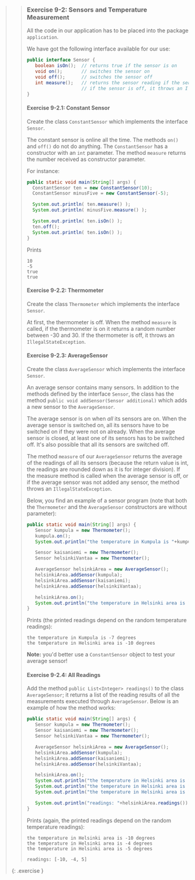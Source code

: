 >> ### Exercise 9-2: Sensors and Temperature Measurement
>>
>> All the code in our application has to be placed into the package `application`.
>>
>>We have got the following interface available for our use:
>>
>>```java
>>public interface Sensor {
>>    boolean isOn();  // returns true if the sensor is on
>>    void on();       // switches the sensor on
>>    void off();      // switches the sensor off
>>    int measure();   // returns the sensor reading if the sensor is on
>>                     // if the sensor is off, it throws an IllegalStateException
>>}
>>```
>>
>> #### Exercise 9-2.1: Constant Sensor
>>
>>Create the class `ConstantSensor` which implements the interface `Sensor`.
>>
>>The constant sensor is online all the time. The methods  `on()` and `off()` do not do anything. The `ConstantSensor` has a constructor with an `int` parameter. The method `measure` returns the number received as constructor parameter.
>>
>>For instance:
>>
>>```java
>>public static void main(String[] args) {
>>   ConstantSensor ten = new ConstantSensor(10);
>>   ConstantSensor minusFive = new ConstantSensor(-5);
>>
>>   System.out.println( ten.measure() );
>>   System.out.println( minusFive.measure() );
>>
>>   System.out.println( ten.isOn() );
>>   ten.off();
>>   System.out.println( ten.isOn() );
>>}
>>```
>>
>>Prints
>>
>>```output
>>10
>>-5
>>true
>>true
>>```
>>
>> #### Exercise 9-2.2: Thermometer
>>
>>Create the class `Thermometer` which implements the interface `Sensor`.
>>
>>At first, the thermometer is off. When the method `measure` is called, if the thermometer is on it returns a random number between -30 and 30. If the thermometer is off, it throws an `IllegalStateException`.
>>
>> #### Exercise 9-2.3: AverageSensor
>>
>> Create the class `AverageSensor` which implements the interface `Sensor`.
>>
>>An average sensor contains many sensors. In addition to the methods defined by the interface `Sensor`, the class has the method `public void addSensor(Sensor additional)` which adds a new sensor to the `AverageSensor`.
>>
>>The average sensor is on when *all* its sensors are on. When the average sensor is switched on, all its sensors have to be switched on if they were not on already. When the average sensor is closed, at least one of its sensors has to be switched off. It's also possible that all its sensors are switched off.
>>
>>The method `measure` of our `AverageSensor` returns the average of the readings of all its sensors (because the return value is int, the readings are rounded down as it is for integer division). If the measure method is called when the average sensor is off, or if the average sensor was not added any sensor, the method throws an `IllegalStateException`.
>>
>> Below, you find an example of a sensor program (note that both the `Thermometer` and the `AverageSensor` constructors are without parameter):
>>
>>```java
>>public static void main(String[] args) {
>>    Sensor kumpula = new Thermometer();
>>    kumpula.on();
>>    System.out.println("the temperature in Kumpula is "+kumpula.measure() + " degrees");
>>
>>    Sensor kaisaniemi = new Thermometer();
>>    Sensor helsinkiVantaa = new Thermometer();
>>
>>    AverageSensor helsinkiArea = new AverageSensor();
>>    helsinkiArea.addSensor(kumpula);
>>    helsinkiArea.addSensor(kaisaniemi);
>>    helsinkiArea.addSensor(helsinkiVantaa);
>>
>>    helsinkiArea.on();
>>    System.out.println("the temperature in Helsinki area is "+helsinkiArea.measure() + " degrees");
>>}
>>```
>>
>>Prints (the printed readings depend on the random temperature readings):
>>
>>```output
>>the temperature in Kumpula is -7 degrees
>>the temperature in Helsinki area is -10 degrees
>>```
>>
>>**Note:** you'd better use a `ConstantSensor` object to test your average sensor!
>>
>> #### Exercise 9-2.4: All Readings
>>
>>Add the method `public List<Integer> readings()` to the class `AverageSensor`; it returns a list of the reading results of all the measurements executed through `AverageSensor`. Below is an example of how the method works:
>>
>>```java
>>public static void main(String[] args) {
>>    Sensor kumpula = new Thermometer();
>>    Sensor kaisaniemi = new Thermometer();
>>    Sensor helsinkiVantaa = new Thermometer();
>>
>>    AverageSensor helsinkiArea = new AverageSensor();
>>    helsinkiArea.addSensor(kumpula);
>>    helsinkiArea.addSensor(kaisaniemi);
>>    helsinkiArea.addSensor(helsinkiVantaa);
>>
>>    helsinkiArea.on();
>>    System.out.println("the temperature in Helsinki area is "+helsinkiArea.measure() + " degrees");
>>    System.out.println("the temperature in Helsinki area is "+helsinkiArea.measure() + " degrees");
>>    System.out.println("the temperature in Helsinki area is "+helsinkiArea.measure() + " degrees");
>>
>>    System.out.println("readings: "+helsinkiArea.readings());
>>}
>>```
>>
>>Prints (again, the printed readings depend on the random temperature readings):
>>
>>```output
>>the temperature in Helsinki area is -10 degrees
>>the temperature in Helsinki area is -4 degrees
>>the temperature in Helsinki area is -5 degrees
>>
>>readings: [-10, -4, 5]
>>```
>>
>{: .exercise }